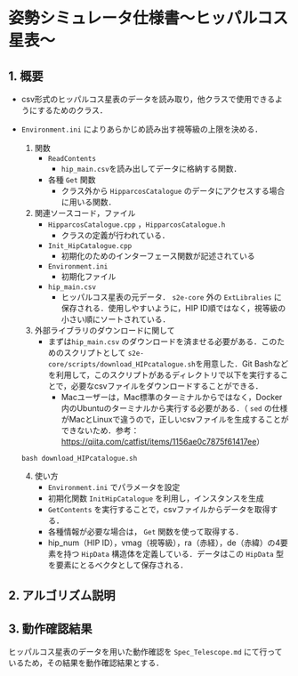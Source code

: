 # 姿勢シミュレータ仕様書～ヒッパルコス星表～

## 1.  概要
- csv形式のヒッパルコス星表のデータを読み取り，他クラスで使用できるようにするためのクラス．
- `Environment.ini` によりあらかじめ読み出す視等級の上限を決める．
    1. 関数
        + `ReadContents`
            * `hip_main.csv`を読み出してデータに格納する関数．
        + 各種 `Get` 関数
            * クラス外から `HipparcosCatalogue` のデータにアクセスする場合に用いる関数．
    2. 関連ソースコード，ファイル
        + `HipparcosCatalogue.cpp` ，`HipparcosCatalogue.h`
            * クラスの定義が行われている．
        + `Init_HipCatalogue.cpp`
            * 初期化のためのインターフェース関数が記述されている
        + `Environment.ini`
            * 初期化ファイル
        + `hip_main.csv`
            * ヒッパルコス星表の元データ． `s2e-core` 外の `ExtLibralies`  に保存される．使用しやすいように，HIP ID順ではなく，視等級の小さい順にソートされている．
    3. 外部ライブラリのダウンロードに関して
        + まずは`hip_main.csv` のダウンロードを済ませる必要がある．このためのスクリプトとして `s2e-core/scripts/download_HIPcatalogue.sh`を用意した．Git Bashなどを利用して，このスクリプトがあるディレクトリで以下を実行することで，必要なcsvファイルをダウンロードすることができる．
            * Macユーザーは，Mac標準のターミナルからではなく，Docker内のUbuntuのターミナルから実行する必要がある．（ `sed` の仕様がMacとLinuxで違うので，正しいcsvファイルを生成することができないため．参考：<https://qiita.com/catfist/items/1156ae0c7875f61417ee>）
    ```
    bash download_HIPcatalogue.sh 
    ``` 
    
    4. 使い方
        + `Environment.ini` でパラメータを設定
        + 初期化関数 `InitHipCatalogue` を利用し，インスタンスを生成
        + `GetContents` を実行することで，csvファイルからデータを取得する．
        + 各種情報が必要な場合は， `Get` 関数を使って取得する．
        + hip_num（HIP ID），vmag（視等級），ra（赤経），de（赤緯）の4要素を持つ `HipData` 構造体を定義している．データはこの `HipData` 型を要素にとるベクタとして保存される．

## 2. アルゴリズム説明

## 3. 動作確認結果
ヒッパルコス星表のデータを用いた動作確認を `Spec_Telescope.md` にて行っているため，その結果を動作確認結果とする．


